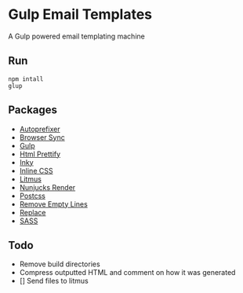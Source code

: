 # Gulp Email Templates

A Gulp powered email templating machine

## Run

```
npm intall
glup
```

## Packages

- [Autoprefixer](https://github.com/postcss/autoprefixer)
- [Browser Sync](https://github.com/BrowserSync/browser-sync)
- [Gulp](https://github.com/gulpjs/gulp)
- [Html Prettify](https://github.com/colynb/gulp-html-prettify)
- [Inky](https://github.com/foundation/inky)
- [Inline CSS](https://github.com/jonkemp/gulp-inline-css)
- [Litmus](https://github.com/jeremypeter/gulp-litmus)
- [Nunjucks Render](https://github.com/carlosl/gulp-nunjucks-render)
- [Postcss](https://github.com/postcss/gulp-postcss)
- [Remove Empty Lines](https://github.com/danielhusar/gulp-remove-empty-lines)
- [Replace](https://github.com/lazd/gulp-replace)
- [SASS](https://github.com/dlmanning/gulp-sass)

## Todo

- Remove build directories
- Compress outputted HTML and comment on how it was generated
- [] Send files to litmus
